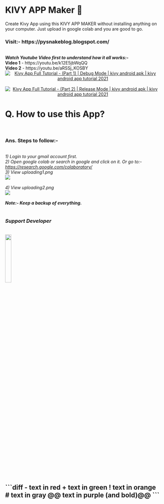 # KIVY APP Maker 🥝
Create Kivy App using this KIVY APP MAKER without installing anything on your computer. Just upload in google colab and you are good to go.<br>
<h3>Visit:- https://pysnakeblog.blogspot.com/ </h3><br>
<b><i>Watch Youtube Video first to understand how it all works:-</i></b> <br>
<b>Video 1</b> - https://youtu.be/k12E5jbWqQQ
<br>
<b>Video 2</b> - https://youtu.be/aRSSj_KOSBY
<br>
<div align="center">
  <a href="https://www.youtube.com/watch?v=k12E5jbWqQQ"><img src="https://img.youtube.com/vi/k12E5jbWqQQ/0.jpg" alt="Kivy App Full Tutorial - (Part 1) | Debug Mode | kivy android apk | kivy android app tutorial 2021"></a>
</div>
<br>
<div align="center">
  <a href="https://www.youtube.com/watch?v=aRSSj_KOSBY"><img src="https://img.youtube.com/vi/aRSSj_KOSBY/0.jpg" alt="Kivy App Full Tutorial - (Part 2) | Release Mode | kivy android apk | kivy android app tutorial 2021"></a>
</div>

<h1>Q. How to use this App?</h1><br>
<h3>Ans. Steps to follow:-</h3><br>
<i>1) Login to your gmail account first.</i><br>
<i>2) Open google colab or search in google and click on it. Or go to:- <a href="https://research.google.com/colaboratory/" target="_blank" rel="noopener">https://research.google.com/colaboratory/</a></i><br>
<i>3) View uploading1.png</i><br>
<img src="https://user-images.githubusercontent.com/58244986/121742578-a48b1300-cb1d-11eb-9c3c-9651719360f5.png">
<br><br>
<i>4) View uploading2.png</i><br>
<img src="https://user-images.githubusercontent.com/58244986/121742607-ac4ab780-cb1d-11eb-8797-5c389ad05f4d.png">
<br><br>
<b><i>Note:- Keep a backup of everything.</i></b><br>
<br>
<h3><i>Support Developer</i></h3><br>
<a href="https://www.buymeacoffee.com/python4fun" target="_blank"><img src="https://img.buymeacoffee.com/button-api/?text=Buy me a Beer&emoji=🍺&slug=python4fun&button_colour=FFDD00&font_colour=000000&font_family=Cookie&outline_colour=000000&coffee_colour=ffffff" width=20%></a>
<br />
<h2>
```diff
- text in red
+ text in green
! text in orange
# text in gray
@@ text in purple (and bold)@@
```
</h2>
